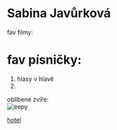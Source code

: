 # Sabina Javůrková

fav filmy:



# fav písničky:
1. hlasy v hlavě
2. 

oblíbené zvíře:<br>
![eepy](https://pbs.twimg.com/profile_images/1661042431716990976/z3PDWK2__400x400.jpg "mňau")


   




[hotel](https://number11.com/)
